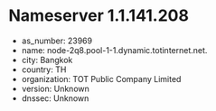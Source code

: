 # Nameserver 1.1.141.208

* as_number: 23969
* name: node-2q8.pool-1-1.dynamic.totinternet.net.
* city: Bangkok
* country: TH
* organization: TOT Public Company Limited
* version: Unknown
* dnssec: Unknown
